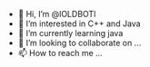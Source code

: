 - 👋 Hi, I’m @lOLDBOTl
- 👀 I’m interested in C++ and Java
- 🌱 I’m currently learning java
- 💞️ I’m looking to collaborate on ...
- 📫 How to reach me ...

<!---
lOLDBOTl/lOLDBOTl is a ✨ special ✨ repository because its `README.md` (this file) appears on your GitHub profile.
You can click the Preview link to take a look at your changes.
--->
